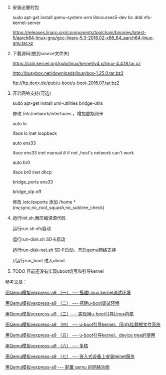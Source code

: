 1. 	安装必要的包

	sudo apt-get install qemu-system-arm libncurses5-dev bc ddd nfs-kernel-server

	https://releases.linaro.org/components/toolchain/binaries/latest-5/aarch64-linux-gnu/gcc-linaro-5.3-2016.02-x86_64_aarch64-linux-gnu.tar.xz

2. 下载源码(放到source文件夹)

	https://cdn.kernel.org/pub/linux/kernel/v4.x/linux-4.4.18.tar.xz

	http://busybox.net/downloads/busybox-1.25.0.tar.bz2

	ftp://ftp.denx.de/pub/u-boot/u-boot-2016.07.tar.bz2


3.  开启网络支持(可选)

	sudo apt-get install uml-utilities bridge-utils


	修改  /etc/network/interfaces ，增加虚拟网卡


	auto lo

	iface lo inet loopback

	auto ens33

	iface ens33 inet manual  # if not ,host's network can't work

	auto br0

	iface br0 inet dhcp

	bridge_ports ens33

	bridge_stp off



	修改 /etc/exports 添加
 	/home *(rw,sync,no_root_squash,no_subtree_check)

4. 	运行init.sh,解压编译源代码

	运行run.sh            nfs启动

	运行run-disk.sh       SD卡启动

	运行run-disk-net.sh   SD卡启动，开启qemu网络支持

	//运行run_boot          进入uboot


5. 	TODO
	目前还没有实现uboot烧写和引导kernel




参考文章：

[用Qemu模拟vexpress-a9 （一） --- 搭建Linux kernel调试环境](http://www.cnblogs.com/pengdonglin137/p/5023342.html)

[用Qemu模拟vexpress-a9 （二） --- 搭建u-boot调试环境](http://www.cnblogs.com/pengdonglin137/p/5023608.html)

[用Qemu模拟vexpress-a9 （三）--- 实现用u-boot引导Linux内核](http://www.cnblogs.com/pengdonglin137/p/5023704.html)

[用Qemu模拟vexpress-a9 （四） --- u-boot引导kernel，用nfs挂载根文件系统](http://www.cnblogs.com/pengdonglin137/p/5023875.html)

[用Qemu模拟vexpress-a9 （五） --- u-boot引导kernel，device tree的使用](http://www.cnblogs.com/pengdonglin137/p/5023961.html)

[用Qemu模拟vexpress-a9 （六） --- 多核](http://www.cnblogs.com/pengdonglin137/p/5023987.html "")

[用Qemu模拟vexpress-a9 （七） --- 嵌入式设备上安装telnet服务](http://www.cnblogs.com/pengdonglin137/p/5028802.html)

[用Qemu模拟vexpress-a9 --- 配置 qemu 的网络功能](http://www.cnblogs.com/pengdonglin137/p/5023340.html)